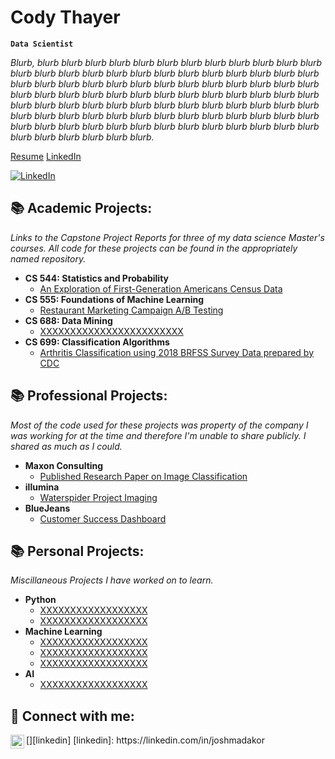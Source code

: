 # Cody Thayer

**`Data Scientist`**

*Blurb, blurb blurb blurb blurb blurb blurb blurb blurb blurb blurb blurb blurb blurb blurb blurb blurb blurb blurb blurb blurb blurb blurb blurb blurb blurb blurb blurb blurb blurb blurb blurb blurb blurb blurb blurb blurb blurb blurb blurb blurb blurb blurb blurb blurb blurb blurb blurb blurb blurb blurb blurb blurb blurb blurb blurb blurb blurb blurb blurb blurb blurb blurb blurb blurb blurb blurb blurb blurb blurb blurb blurb blurb blurb blurb blurb blurb blurb blurb blurb blurb blurb blurb blurb blurb blurb blurb blurb blurb blurb blurb blurb blurb blurb blurb blurb blurb.*


<a href="https://github.com/codythayer/codythayer/blob/main/Cody%20Thayer%20Resume%201.4.2024.pdf">Resume</a> <a href="https://www.linkedin.com/in/codythayer/">LinkedIn</a>


<p align="left">
  <a href="https://www.linkedin.com/in/codythayer/">
    <img alt="LinkedIn" title="Connect with me on LinkedIn!" src="https://github.com/dheereshagrwal/colored-icons/tree/master/public/icons/linkedin"/></a> 


<link
  rel="stylesheet"
  href="https://cdn.jsdelivr.net/gh/dheereshagrwal/colored-icons@1.7.3/src/app/ci.min.css"
/>
<i class="ci ci-spotify ci-2x"></i>


<br>
<h2>📚 Academic Projects:</h2>

*Links to the Capstone Project Reports for three of my data science Master's courses. All code for these projects can be found in the appropriately named repository.*

- <b>CS 544: Statistics and Probability</b>
  - [An Exploration of First-Generation Americans Census Data](https://codythayer.github.io/us-census-project/)
- <b>CS 555: Foundations of Machine Learning</b>
  - [Restaurant Marketing Campaign A/B Testing](https://codythayer.github.io/restaurant-marketing-campaign/)
- <b>CS 688: Data Mining</b>
  - [XXXXXXXXXXXXXXXXXXXXXXXX](https://github.com/joshmadakor1/4chan-Image-Analysis-Middleware-C964)
- <b>CS 699: Classification Algorithms</b>
  - [Arthritis Classification using 2018 BRFSS Survey Data prepared by CDC](https://github.com/codythayer/arthritis-classification/blob/main/Final%20Report.pdf)

<h2>📚 Professional Projects:</h2>

*Most of the code used for these projects was property of the company I was working for at the time and therefore I'm unable to share publicly. I shared as much as I could.*

- <b>Maxon Consulting</b>
  - [Published Research Paper on Image Classification](https://github.com/codythayer/maxon-consulting/blob/main/Maxon%20Consulting%20SPE%20Paper.pdf)
- <b>illumina</b>
  - [Waterspider Project Imaging](https://github.com/codythayer/maxon-consulting/blob/main/Maxon%20Consulting%20SPE%20Paper.pdf)
- <b>BlueJeans</b>
  - [Customer Success Dashboard](https://github.com/codythayer/maxon-consulting/blob/main/Maxon%20Consulting%20SPE%20Paper.pdf)

<h2>📚 Personal Projects:</h2>

*Miscillaneous Projects I have worked on to learn.*

- <b>Python</b>
  - [XXXXXXXXXXXXXXXXXX](https://github.com/codythayer/maxon-consulting/blob/main/Maxon%20Consulting%20SPE%20Paper.pdf)
  - [XXXXXXXXXXXXXXXXXX](https://github.com/codythayer/maxon-consulting/blob/main/Maxon%20Consulting%20SPE%20Paper.pdf)
- <b>Machine Learning</b>
  - [XXXXXXXXXXXXXXXXXX](https://github.com/codythayer/maxon-consulting/blob/main/Maxon%20Consulting%20SPE%20Paper.pdf)
  - [XXXXXXXXXXXXXXXXXX](https://github.com/codythayer/maxon-consulting/blob/main/Maxon%20Consulting%20SPE%20Paper.pdf)
  - [XXXXXXXXXXXXXXXXXX](https://github.com/codythayer/maxon-consulting/blob/main/Maxon%20Consulting%20SPE%20Paper.pdf)
- <b>AI</b>
  - [XXXXXXXXXXXXXXXXXX](https://github.com/codythayer/maxon-consulting/blob/main/Maxon%20Consulting%20SPE%20Paper.pdf)


<h2> 🤳 Connect with me:</h2>
[<img align="left" alt="JoshMadakor | LinkedIn" width="22px" src="https://cdn.jsdelivr.net/npm/simple-icons@v3/icons/linkedin.svg" />][linkedin]
[linkedin]: https://linkedin.com/in/joshmadakor


